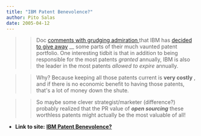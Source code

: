 ```yaml
---
title: "IBM Patent Benevolence?"
author: Pito Salas
date: 2005-04-12
---
```



>>

>> Doc [comments with grudging admiration
](<http://doc.weblogs.com/2005/04/11#someOfTheNewsThatsFitToShare>)that IBM
has [decided to give
away](<http://www.nytimes.com/2005/04/11/technology/11ibm.html?ex=1270872000&en=dbc95a2028b33bbe&ei=5090&partner=rssuserland>)
__ some parts of their much vaunted patent portfolio. One interesting tidbit
is that in addition to being responsible for the most patents _granted_
annually, IBM is also the leader in the most patents _allowed to expire_
annually.

>>

>> Why? Because keeping all those patents current is **very costly** , and if
there is no economic benefit to having those patents, that's a lot of money
down the shute.

>>

>> So maybe some clever strategist/marketer (difference?) probably realized
that the PR value of _**open sourcing**_ these worthless patents might
actually be the most valuable of all!


* **Link to site:** **[IBM Patent Benevolence?](None)**

